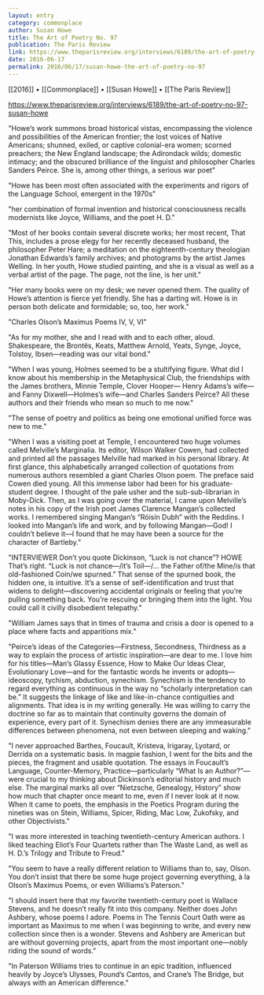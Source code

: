 ```yaml
---
layout: entry
category: commonplace
author: Susan Howe
title: The Art of Poetry No. 97
publication: The Paris Review
link: https://www.theparisreview.org/interviews/6189/the-art-of-poetry-no-97-susan-howe
date: 2016-06-17
permalink: 2016/06/17/susan-howe-the-art-of-poetry-no-97
---
```


[[2016]] • [[Commonplace]] • [[Susan Howe]] • [[The Paris Review]]

https://www.theparisreview.org/interviews/6189/the-art-of-poetry-no-97-susan-howe

"Howe’s work summons broad historical vistas, encompassing the violence and possibilities of the American frontier; the lost voices of Native Americans; shunned, exiled, or captive colonial-era women; scorned preachers; the New England landscape; the Adirondack wilds; domestic intimacy; and the obscured brilliance of the linguist and philosopher Charles Sanders Peirce. She is, among other things, a serious war poet"

"Howe has been most often associated with the experiments and rigors of the Language School, emergent in the 1970s"

"her combination of formal invention and historical consciousness recalls modernists like Joyce, Williams, and the poet H. D."
 
"Most of her books contain several discrete works; her most recent, That This, includes a prose elegy for her recently deceased husband, the philosopher Peter Hare; a meditation on the eighteenth-century theologian Jonathan Edwards’s family archives; and photograms by the artist James Welling. In her youth, Howe studied painting, and she is a visual as well as a verbal artist of the page. The page, not the line, is her unit."

"Her many books were on my desk; we never opened them. The quality of Howe’s attention is fierce yet friendly. She has a darting wit. Howe is in person both delicate and formidable; so, too, her work."

"Charles Olson’s Maximus Poems IV, V, VI"

"As for my mother, she and I read with and to each other, aloud. Shakespeare, the Brontës, Keats, Matthew Arnold, Yeats, Synge, Joyce, Tolstoy, Ibsen—reading was our vital bond."

"When I was young, Holmes seemed to be a stultifying figure. What did I know about his membership in the Metaphysical Club, the friendships with the James brothers, Minnie Temple, Clover Hooper— Henry Adams’s wife—and Fanny Dixwell—Holmes’s wife—and Charles Sanders Peirce? All these authors and their friends who mean so much to me now."

"The sense of poetry and politics as being one emotional unified force was new to me."

"When I was a visiting poet at Temple, I encountered two huge volumes called Melville’s Marginalia. Its editor, Wilson Walker Cowen, had collected and printed all the passages Melville had marked in his personal library. At first glance, this alphabetically arranged collection of quotations from numerous authors resembled a giant Charles Olson poem. The preface said Cowen died young. All this immense labor had been for his graduate- student degree. I thought of the pale usher and the sub-sub-librarian in Moby-Dick. Then, as I was going over the material, I came upon Melville’s notes in his copy of the Irish poet James Clarence Mangan’s collected works. I remembered singing Mangan’s “Róisín Dubh” with the Reddins. I looked into Mangan’s life and work, and by following Mangan—God! I couldn’t believe it—I found that he may have been a source for the character of Bartleby."

"INTERVIEWER Don’t you quote Dickinson, “Luck is not chance”? HOWE That’s right. “Luck is not chance—/it’s Toil—/... the Father of/the Mine/is that old-fashioned Coin/we spurned.” That sense of the spurned book, the hidden one, is intuitive. It’s a sense of self-identification and trust that widens to delight—discovering accidental originals or feeling that you’re pulling something back. You’re rescuing or bringing them into the light. You could call it civilly disobedient telepathy."

"William James says that in times of trauma and crisis a door is opened to a place where facts and apparitions mix."

"Peirce’s ideas of the Categories—Firstness, Secondness, Thirdness as a way to explain the process of artistic inspiration—are dear to me. I love him for his titles—Man’s Glassy Essence, How to Make Our Ideas Clear, Evolutionary Love—and for the fantastic words he invents or adopts—ideoscopy, tychism, abduction, synechism. Synechism is the tendency to regard everything as continuous in the way no “scholarly interpretation can be.” It suggests the linkage of like and like-in-chance contiguities and alignments. That idea is in my writing generally. He was willing to carry the doctrine so far as to maintain that continuity governs the domain of experience, every part of it. Synechism denies there are any immeasurable differences between phenomena, not even between sleeping and waking."

"I never approached Barthes, Foucault, Kristeva, Irigaray, Lyotard, or Derrida on a systematic basis. In magpie fashion, I went for the bits and the pieces, the fragment and usable quotation. The essays in Foucault’s Language, Counter-Memory, Practice—particularly “What Is an Author?”—were crucial to my thinking about Dickinson’s editorial history and much else. The marginal marks all over “Nietzsche, Genealogy, History” show how much that chapter once meant to me, even if I never look at it now. When it came to poets, the emphasis in the Poetics Program during the nineties was on Stein, Williams, Spicer, Riding, Mac Low, Zukofsky, and other Objectivists."

"I was more interested in teaching twentieth-century American authors. I liked teaching Eliot’s Four Quartets rather than The Waste Land, as well as H. D.’s Trilogy and Tribute to Freud."

"You seem to have a really different relation to Williams than to, say, Olson. You don’t insist that there be some huge project governing everything, à la Olson’s Maximus Poems, or even Williams’s Paterson."

"I should insert here that my favorite twentieth-century poet is Wallace Stevens, and he doesn’t really fit into this company. Neither does John Ashbery, whose poems I adore. Poems in The Tennis Court Oath were as important as Maximus to me when I was beginning to write, and every new collection since then is a wonder. Stevens and Ashbery are American but are without governing projects, apart from the most important one—nobly riding the sound of words."

"In Paterson Williams tries to continue in an epic tradition, influenced heavily by Joyce’s Ulysses, Pound’s Cantos, and Crane’s The Bridge, but always with an American difference."
